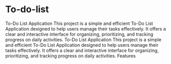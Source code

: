 # To-do-list
To-Do List Application
This project is a simple and efficient To-Do List Application designed to help users manage their tasks effectively. 
It offers a clear and interactive interface for organizing, prioritizing, and tracking progress on daily activities.
To-Do List Application
This project is a simple and efficient To-Do List Application designed to help users manage their tasks effectively. 
It offers a clear and interactive interface for organizing, prioritizing, and tracking progress on daily activities.
Features

